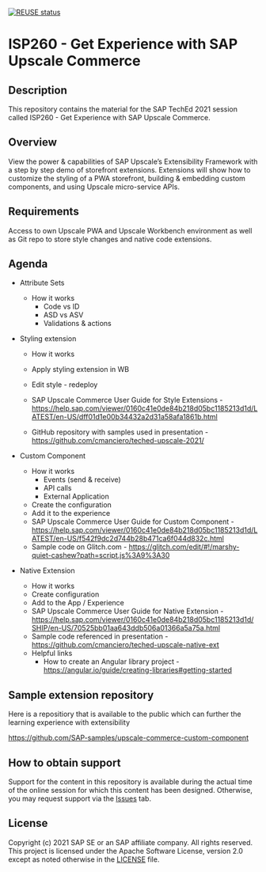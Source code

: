 [![REUSE status](https://api.reuse.software/badge/github.com/SAP-samples/teched2021-ISP260)](https://api.reuse.software/info/github.com/SAP-samples/teched2021-ISP260)

# ISP260 - Get Experience with SAP Upscale Commerce

## Description

This repository contains the material for the SAP TechEd 2021 session called ISP260 - Get Experience with SAP Upscale Commerce.  

## Overview

View the power & capabilities of SAP Upscale’s Extensibility Framework with a step by step demo of storefront extensions. Extensions will show how to customize the styling of a PWA storefront, building & embedding custom components, and using Upscale micro-service APIs.

## Requirements

Access to own Upscale PWA and Upscale Workbench environment as well as Git repo to store style changes and native code extensions.

## Agenda
- Attribute Sets
    - How it works
	    - Code vs ID
		- ASD vs ASV
		- Validations & actions

- Styling extension
    - How it works
	- Apply styling extension in WB
	- Edit style - redeploy
	- SAP Upscale Commerce User Guide for Style Extensions - https://help.sap.com/viewer/0160c41e0de84b218d05bc1185213d1d/LATEST/en-US/dff01d1e00b34432a2d31a58afa1861b.html

    - GitHub repository with samples used in presentation - https://github.com/cmanciero/teched-upscale-2021/

- Custom Component
	- How it works
		- Events (send & receive)
		- API calls
		- External Application
	- Create the configuration
	- Add it to the experience
	- SAP Upscale Commerce User Guide for Custom Component - https://help.sap.com/viewer/0160c41e0de84b218d05bc1185213d1d/LATEST/en-US/f542f9dc2d744b28b471ca6f044d832c.html
	- Sample code on Glitch.com - https://glitch.com/edit/#!/marshy-quiet-cashew?path=script.js%3A9%3A30


- Native Extension 
	- How it works
	- Create configuration
	- Add to the App / Experience
	- SAP Upscale Commerce User Guide for Native Extension - https://help.sap.com/viewer/0160c41e0de84b218d05bc1185213d1d/SHIP/en-US/70525bb01aa643ddb506a01366a5a75a.html
	- Sample code referenced in presentation - https://github.com/cmanciero/teched-upscale-native-ext
	- Helpful links
		- How to create an Angular library project - https://angular.io/guide/creating-libraries#getting-started 

## Sample extension repository

Here is a repositiory that is available to the public which can further the learning experience with extensibility

https://github.com/SAP-samples/upscale-commerce-custom-component


## How to obtain support

Support for the content in this repository is available during the actual time of the online session for which this content has been designed. Otherwise, you may request support via the [Issues](../../issues) tab.

## License
Copyright (c) 2021 SAP SE or an SAP affiliate company. All rights reserved. This project is licensed under the Apache Software License, version 2.0 except as noted otherwise in the [LICENSE](LICENSES/Apache-2.0.txt) file.
